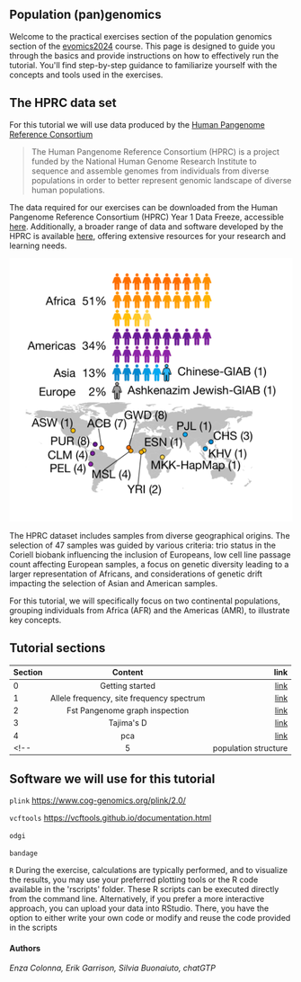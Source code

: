 ## Population (pan)genomics 

Welcome to the practical exercises section of the population genomics section of the [evomics2024](https://evomics.org/2024-workshop-on-genomics/) course. This page is designed to guide you through the basics and provide instructions on how to effectively run the tutorial. You'll find step-by-step guidance to familiarize yourself with the concepts and tools used in the exercises. 


## The HPRC data set 
For this tutorial we will use data produced by the [Human Pangenome Reference Consortium](https://humanpangenome.org/)

> The Human Pangenome Reference Consortium (HPRC) is a project funded by the National Human Genome Research Institute to sequence and assemble genomes from individuals from diverse populations in order to better represent genomic landscape of diverse human populations.

The data required for our exercises can be downloaded from the Human Pangenome Reference Consortium (HPRC) Year 1 Data Freeze, accessible [here](https://github.com/human-pangenomics/HPP_Year1_Data_Freeze_v1.0). Additionally, a broader range of data and software developed by the HPRC is available [here](https://github.com/human-pangenomics), offering extensive resources for your research and learning needs.



![hprcpop](img/hprcpops.png)


The HPRC dataset includes samples from diverse geographical origins. The selection of 47 samples was guided by various criteria: trio status in the Coriell biobank influencing the inclusion of Europeans, low cell line passage count affecting European samples, a focus on genetic diversity leading to a larger representation of Africans, and considerations of genetic drift impacting the selection of Asian and American samples. 

For this tutorial, we will specifically focus on two continental populations, grouping individuals from Africa (AFR) and the Americas (AMR), to illustrate key concepts.

<!---  https://www.nature.com/articles/s41586-023-05896-x#Fig1-->

## Tutorial sections 
<a name="sec"></a>

|Section | Content | link |
|--------------|:-----:|-----------:|
|0 | Getting started |[link](tutorialsections/0.dat.md) |
|1 | Allele frequency, site frequency spectrum | [link](tutorialsections/1.afs.md)| 
|2 | Fst Pangenome graph inspection| [link](tutorialsections/1.fst.md)| 
|3 | Tajima's D | [link](tutorialsections/1.fst.md)| 
|4 | pca  | [link](tutorialsections/1.fst.md)| 
<!--|5 | population structure  | [link]()|--->

## Software we will use for this tutorial 

`plink` https://www.cog-genomics.org/plink/2.0/

`vcftools` https://vcftools.github.io/documentation.html

`odgi` 

`bandage` 


`R` During the exercise, calculations are typically performed, and to visualize the results, you may use your preferred plotting tools or the R code available in the 'rscripts' folder. These R scripts can be executed directly from the command line. Alternatively, if you prefer a more interactive approach, you can upload your data into RStudio. There, you have the option to either write your own code or modify and reuse the code provided in the scripts

#### Authors 

_Enza Colonna, Erik Garrison, Silvia Buonaiuto, chatGTP_ 
